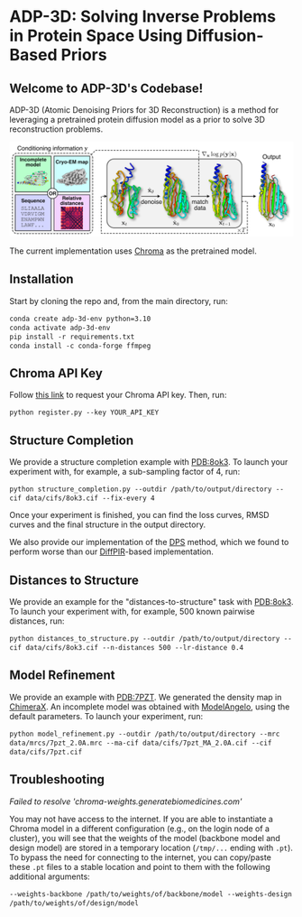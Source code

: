 # ADP-3D: Solving Inverse Problems in Protein Space Using Diffusion-Based Priors

## Welcome to ADP-3D's Codebase!

ADP-3D (Atomic Denoising Priors for 3D Reconstruction) is a method for leveraging a pretrained protein diffusion model as a prior to solve 3D reconstruction problems.

![method](images/method_white.png)

The current implementation uses [Chroma](https://generatebiomedicines.com/chroma) as the pretrained model.

## Installation

Start by cloning the repo and, from the main directory, run:
```
conda create adp-3d-env python=3.10
conda activate adp-3d-env
pip install -r requirements.txt
conda install -c conda-forge ffmpeg
```

## Chroma API Key

Follow [this link](https://chroma-weights.generatebiomedicines.com/) to request your Chroma API key. Then, run:
```
python register.py --key YOUR_API_KEY
```

## Structure Completion

We provide a structure completion example with [PDB:8ok3](https://www.rcsb.org/structure/8OK3). To launch your experiment with, for example, a sub-sampling factor of 4, run:
```
python structure_completion.py --outdir /path/to/output/directory --cif data/cifs/8ok3.cif --fix-every 4
```

Once your experiment is finished, you can find the loss curves, RMSD curves and the final structure in the output directory.

We also provide our implementation of the [DPS](https://openreview.net/forum?id=OnD9zGAGT0k) method, which we found to perform worse than our [DiffPIR](https://yuanzhi-zhu.github.io/DiffPIR/)-based implementation.

## Distances to Structure

We provide an example for the "distances-to-structure" task with [PDB:8ok3](https://www.rcsb.org/structure/8OK3). To launch your experiment with, for example, 500 known pairwise distances, run:
```
python distances_to_structure.py --outdir /path/to/output/directory --cif data/cifs/8ok3.cif --n-distances 500 --lr-distance 0.4
```

## Model Refinement

We provide an example with [PDB:7PZT](https://www.rcsb.org/structure/7PZT). We generated the density map in [ChimeraX](https://www.cgl.ucsf.edu/chimerax/). An incomplete model was obtained with [ModelAngelo](https://github.com/3dem/model-angelo), using the default parameters. To launch your experiment, run:
```
python model_refinement.py --outdir /path/to/output/directory --mrc data/mrcs/7pzt_2.0A.mrc --ma-cif data/cifs/7pzt_MA_2.0A.cif --cif data/cifs/7pzt.cif
```

## Troubleshooting

*Failed to resolve 'chroma-weights.generatebiomedicines.com'*

You may not have access to the internet. If you are able to instantiate a Chroma model in a different configuration (e.g., on the login node of a cluster), you will see that the weights of the model (backbone model and design model) are stored in a temporary location (`/tmp/...` ending with `.pt`). To bypass the need for connecting to the internet, you can copy/paste these `.pt` files to a stable location and point to them with the following additional arguments:
```
--weights-backbone /path/to/weights/of/backbone/model --weights-design /path/to/weights/of/design/model
```
